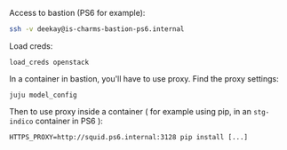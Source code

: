 Access to bastion (PS6 for example):
```bash
ssh -v deekay@is-charms-bastion-ps6.internal
```

Load creds:

```
load_creds openstack
```

In a container in bastion, you'll have to use proxy. Find the proxy settings:
```
juju model_config
```
Then to use proxy inside a container ( for example using pip, in an `stg-indico` container in PS6 ):
```
HTTPS_PROXY=http://squid.ps6.internal:3128 pip install [...]
```

